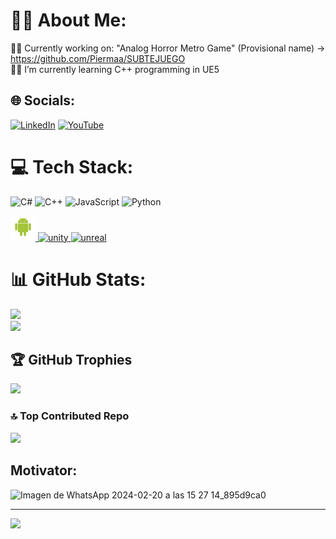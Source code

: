 # 🐱‍💻 About Me:
🐱‍👓 Currently working on: "Analog Horror Metro Game" (Provisional name) -> https://github.com/Piermaa/SUBTEJUEGO<br>🐱‍🐉 I’m currently learning C++ programming in UE5


## 🌐 Socials:
[![LinkedIn](https://img.shields.io/badge/LinkedIn-%230077B5.svg?logo=linkedin&logoColor=white)](https://linkedin.com/in/Fabrizio-Piermarocchi/) [![YouTube](https://img.shields.io/badge/YouTube-%23FF0000.svg?logo=YouTube&logoColor=white)](https://youtube.com/channel/UCC1gFX_VlYrqx1subZ0wplA) 

# 💻 Tech Stack:
![C#](https://img.shields.io/badge/c%23-%23239120.svg?style=for-the-badge&logo=csharp&logoColor=white) ![C++](https://img.shields.io/badge/c++-%2300599C.svg?style=for-the-badge&logo=c%2B%2B&logoColor=white) ![JavaScript](https://img.shields.io/badge/javascript-%23323330.svg?style=for-the-badge&logo=javascript&logoColor=%23F7DF1E) ![Python](https://img.shields.io/badge/python-3670A0?style=for-the-badge&logo=python&logoColor=ffdd54)

<p align="left"> <a href="https://developer.android.com" target="_blank" rel="noreferrer"> <img src="https://raw.githubusercontent.com/devicons/devicon/master/icons/android/android-original-wordmark.svg" alt="android" width="40" height="40"/> </a> <a href="https://www.w3schools.com/cpp/" target="_blank" rel="noreferrer"</a> <a href="https://unity.com/" target="_blank" rel="noreferrer"> <img src="https://www.vectorlogo.zone/logos/unity3d/unity3d-icon.svg" alt="unity" width="40" height="40"/> </a> <a href="https://unrealengine.com/" target="_blank" rel="noreferrer"> <img src="https://raw.githubusercontent.com/kenangundogan/fontisto/036b7eca71aab1bef8e6a0518f7329f13ed62f6b/icons/svg/brand/unreal-engine.svg" alt="unreal" width="40" height="40"/> </a> </p>



# 📊 GitHub Stats:
<!--![](https://github-readme-stats.vercel.app/api?username=Piermaa&theme=algolia&hide_border=false&include_all_commits=true&count_private=false)<br/> -->
![](https://github-readme-streak-stats.herokuapp.com/?user=Piermaa&theme=algolia&hide_border=false)<br/>
![](https://github-readme-stats.vercel.app/api/top-langs/?username=Piermaa&theme=algolia&hide_border=false&include_all_commits=true&count_private=false&layout=compact)

## 🏆 GitHub Trophies
![](https://github-profile-trophy.vercel.app/?username=Piermaa&theme=algolia&no-frame=false&no-bg=true&margin-w=4)

### 🔝 Top Contributed Repo
![](https://github-contributor-stats.vercel.app/api?username=Piermaa&limit=5&theme=algolia&combine_all_yearly_contributions=true)

## Motivator:
![Imagen de WhatsApp 2024-02-20 a las 15 27 14_895d9ca0](https://github.com/Piermaa/Piermaa/assets/87669776/9b27a7d3-e7f9-448e-b918-86593aa0592d)


---
[![](https://visitcount.itsvg.in/api?id=Piermaa&icon=1&color=0)](https://visitcount.itsvg.in)

<!-- Proudly created with GPRM ( https://gprm.itsvg.in ) -->
<!--With some modifications* -->
